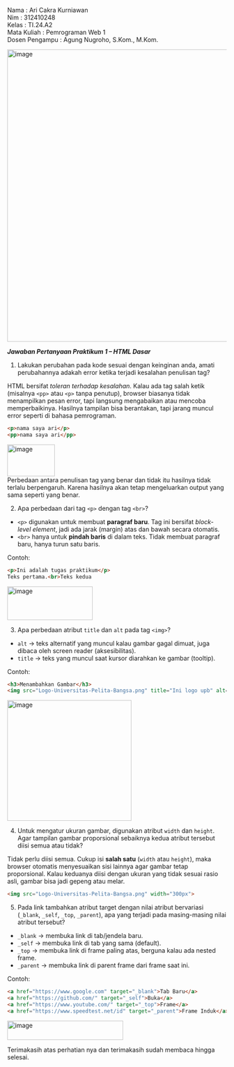Nama : Ari Cakra Kurniawan \
Nim : 312410248 \
Kelas : TI.24.A2 \
Mata Kuliah : Pemrograman Web 1 \
Dosen Pengampu : Agung Nugroho, S.Kom., M.Kom. 

<img width="1621" height="671" alt="image" src="https://github.com/user-attachments/assets/1c5a691f-3277-4955-9992-db72b358c5f4" />

***Jawaban Pertanyaan Praktikum 1 – HTML Dasar***
1. Lakukan perubahan pada kode sesuai dengan keinginan anda, amati perubahannya adakah error ketika terjadi kesalahan penulisan tag?

HTML bersifat *toleran terhadap kesalahan*. Kalau ada tag salah ketik (misalnya `<pp>` atau `<p>` tanpa penutup), browser biasanya tidak menampilkan pesan error, tapi langsung mengabaikan atau mencoba memperbaikinya. Hasilnya tampilan bisa berantakan, tapi jarang muncul error seperti di bahasa pemrograman.

```html
<p>nama saya ari</p>
<pp>nama saya ari</pp>
```
<img width="109" height="73" alt="image" src="https://github.com/user-attachments/assets/f7de08e9-3fbb-40da-9dbc-5bef10a44b9a" /> \
Perbedaan antara penulisan tag yang benar dan tidak itu hasilnya tidak terlalu berpengaruh. Karena hasilnya akan tetap mengeluarkan output yang sama seperti yang benar.

2. Apa perbedaan dari tag `<p>` dengan tag `<br>`?

* `<p>` digunakan untuk membuat **paragraf baru**. Tag ini bersifat *block-level element*, jadi ada jarak (margin) atas dan bawah secara otomatis.
* `<br>` hanya untuk **pindah baris** di dalam teks. Tidak membuat paragraf baru, hanya turun satu baris.

Contoh:

```html
<p>Ini adalah tugas praktikum</p>
Teks pertama.<br>Teks kedua
```
<img width="196" height="77" alt="image" src="https://github.com/user-attachments/assets/fed9df50-df92-41a9-bc2f-500179766487" />


3. Apa perbedaan atribut `title` dan `alt` pada tag `<img>`?

* `alt` → teks alternatif yang muncul kalau gambar gagal dimuat, juga dibaca oleh screen reader (aksesibilitas).
* `title` → teks yang muncul saat kursor diarahkan ke gambar (tooltip).

Contoh:

```html
<h3>Menambahkan Gambar</h3>
<img src="Logo-Universitas-Pelita-Bangsa.png" title="Ini logo upb" alt="logo upb" width="300px">
```
<img width="285" height="277" alt="image" src="https://github.com/user-attachments/assets/ff7b9a06-3b27-48e3-8ebd-a975fde5b4c4" />


4. Untuk mengatur ukuran gambar, digunakan atribut `width` dan `height`. Agar tampilan gambar proporsional sebaiknya kedua atribut tersebut diisi semua atau tidak?

Tidak perlu diisi semua. Cukup isi **salah satu** (`width` atau `height`), maka browser otomatis menyesuaikan sisi lainnya agar gambar tetap proporsional. Kalau keduanya diisi dengan ukuran yang tidak sesuai rasio asli, gambar bisa jadi gepeng atau melar.

```html
<img src="Logo-Universitas-Pelita-Bangsa.png" width="300px">
```

5. Pada link tambahkan atribut target dengan nilai atribut bervariasi (`_blank`, `_self`, `_top`, `_parent`), apa yang terjadi pada masing-masing nilai atribut tersebut?

* `_blank` → membuka link di tab/jendela baru.
* `_self` → membuka link di tab yang sama (default).
* `_top` → membuka link di frame paling atas, berguna kalau ada nested frame.
* `_parent` → membuka link di parent frame dari frame saat ini.

Contoh:

```html
<a href="https://www.google.com" target="_blank">Tab Baru</a>
<a href="https://github.com/" target="_self">Buka</a>
<a href="https://www.youtube.com/" target="_top">Frame</a>
<a href="https://www.speedtest.net/id" target="_parent">Frame Induk</a>
```
<img width="266" height="44" alt="image" src="https://github.com/user-attachments/assets/b0bc8348-6c78-4008-9839-7b34e6e29d88" />

Terimakasih atas perhatian nya dan terimakasih sudah membaca hingga selesai. 
